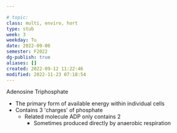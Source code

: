 ---
# topic: 
class: multi, enviro, hort
type: stub
week: 3
weekday: Tu
date: 2022-09-06
semester: F2022
dg-publish: true
aliases: []
created: 2022-09-12 11:22:46
modified: 2022-11-23 07:18:54
---

Adenosine Triphosphate
- The primary form of available energy within individual cells
- Contains 3 'charges' of phosphate
	- Related molecule ADP only contains 2
		- Sometimes produced directly by anaerobic respiration